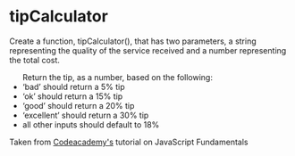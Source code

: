 <h1>tipCalculator</h1>

<p>Create a function, tipCalculator(), that has two parameters, a string representing the quality of the service received and a number representing the total cost.</p>

<ul>Return the tip, as a number, based on the following:
<li>‘bad’ should return a 5% tip</li>
<li>‘ok’ should return a 15% tip</li>
<li>‘good’ should return a 20% tip</li>
<li>‘excellent’ should return a 30% tip</li>
<li>all other inputs should default to 18%</li>
</ul>

Taken from [Codeacademy's](https://www.codecademy.com/paths/full-stack-engineer-career-path/tracks/fscp-javascript-syntax-part-i/modules/fecp-practice-javascript-syntax-variables-data-types-conditionals-functions/lessons/javascript-fundamentals-code-challenge/exercises/tip-calculator) tutorial on JavaScript Fundamentals
